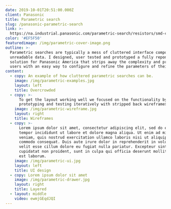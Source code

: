 ```yaml
---
date: 2019-10-01T20:51:00.000Z
client: Panasonic
title: Parametric search
slug: /panasonic-parametric-search
link: >-
  https://na.industrial.panasonic.com/parametric-search/resistors/smd-chip-resistors/high-power-anti-surge-high-voltage
color: '#EF5F50'
featuredimage: /img/parametric-cover-image.png
outline: >-
  Parametric searches are typically a mess of cluttered interface components and
  unreadable data. I designed, user tested and prototyped a fully reponsive
  solution for Panasonic America that strips away the complexity and provides
  users with an easy way to configure and refine the parameters of their search.
content:
  - copy: An example of how cluttered parametric searches can be.
    image: /img/parametric-examples.jpg
    layout: left
    title: Overcrowded
  - copy: >-
      To get the layout working well we focused on the functionality by
      prototyping and testing iteratively with stripped back wireframes.
    image: /img/parametric-wireframe.jpg
    layout: right
    title: Wireframes
  - copy: >-
      Lorem ipsum dolor sit amet, consectetur adipiscing elit, sed do eiusmod
      tempor incididunt ut labore et dolore magna aliqua. Ut enim ad minim
      veniam, quis nostrud exercitation ullamco laboris nisi ut aliquip ex ea
      commodo consequat. Duis aute irure dolor in reprehenderit in voluptate
      velit esse cillum dolore eu fugiat nulla pariatur. Excepteur sint occaecat
      cupidatat non proident, sunt in culpa qui officia deserunt mollit anim id
      est laborum.
    image: /img/parametric-ui.jpg
    layout: left
    title: UI design
  - copy: Lorem ipsum dolor sit amet
    image: /img/parametric-drawer.jpg
    layout: right
    title: Layered
  - layout: middle
    video: ewmjGEqdJQI
---
```


